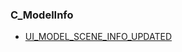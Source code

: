 ### C\_ModelInfo

* [UI\_MODEL\_SCENE\_INFO\_UPDATED](https://wow.gamepedia.com/UI_MODEL_SCENE_INFO_UPDATED)



